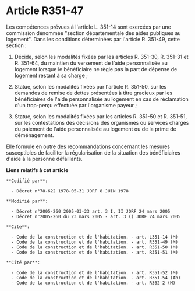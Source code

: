 # Article R351-47

Les compétences prévues à l'article L. 351-14 sont exercées par une commission dénommée "section départementale des aides
publiques au logement". Dans les conditions déterminées par l'article R. 351-49, cette section :

1. Décide, selon les modalités fixées par les articles R. 351-30, R. 351-31 et R. 351-64, du maintien du versement de l'aide
personnalisée au logement lorsque le bénéficiaire ne règle pas la part de dépense de logement restant à sa charge ;

2. Statue, selon les modalités fixées par l'article R. 351-50, sur les demandes de remise de dettes présentées à titre
gracieux par les bénéficiaires de l'aide personnalisée au logement en cas de réclamation d'un trop-perçu effectuée par
l'organisme payeur ;

3. Statue, selon les modalités fixées par les articles R. 351-50 et R. 351-51, sur les contestations des décisions des
organismes ou services chargés du paiement de l'aide personnalisée au logement ou de la prime de déménagement.

Elle formule en outre des recommandations concernant les mesures susceptibles de faciliter la régularisation de la situation
des bénéficiaires d'aide à la personne défaillants.

**Liens relatifs à cet article**

	**Codifié par**:

	  - Décret n°78-622 1978-05-31 JORF 8 JUIN 1978

	**Modifié par**:

	  - Décret n°2005-260 2005-03-23 art. 3 I, II JORF 24 mars 2005
	  - Décret n°2005-260 du 23 mars 2005 - art. 3 () JORF 24 mars 2005

	**Cite**:

	  - Code de la construction et de l'habitation. - art. L351-14 (M)
	  - Code de la construction et de l'habitation. - art. R351-49 (M)
	  - Code de la construction et de l'habitation. - art. R351-50 (M)
	  - Code de la construction et de l'habitation. - art. R351-51 (M)

	**Cité par**:

	  - Code de la construction et de l'habitation. - art. R351-52 (M)
	  - Code de la construction et de l'habitation. - art. R351-54 (Ab)
	  - Code de la construction et de l'habitation. - art. R362-2 (M)

